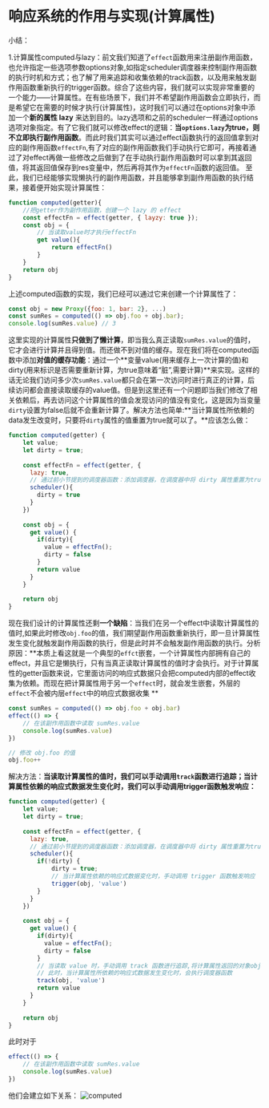 # 响应系统的作用与实现(计算属性)

小结：

​	1.计算属性computed与lazy：前文我们知道了`effect`函数用来注册副作用函数，也允许指定一些选项参数options对象,如指定scheduler调度器来控制副作用函数的执行时机和方式；也了解了用来追踪和收集依赖的track函数，以及用来触发副作用函数重新执行的trigger函数。综合了这些内容，我们就可以实现非常重要的一个能力——计算属性。在有些场景下，我们并不希望副作用函数会立即执行，而是希望它在需要的时候才执行(计算属性)，这时我们可以通过在options对象中添加一个**新的属性 lazy** 来达到目的。lazy选项和之前的scheduler一样通过options选项对象指定。有了它我们就可以修改effect的逻辑：**当`options.lazy`为true，则不立即执行副作用函数**。而此时我们其实可以通过effect函数执行的返回值拿到对应的副作用函数`effectFn`,有了对应的副作用函数我们手动执行它即可，再接着通过了对effect再做一些修改之后做到了在手动执行副作用函数时可以拿到其返回值，将其返回值保存到res变量中，然后再将其作为`effectFn`函数的返回值。
至此，我们已经能够实现懒执行的副作用函数，并且能够拿到副作用函数的执行结果，接着便开始实现计算属性：

```javascript
function computed(getter){
    //把getter作为副作用函数，创建一个 lazy 的 effect
	const effectFn = effect(getter, { layzy: true });
	const obj = {
		// 当读取value时才执行effectFn
		get value(){
			return effectFn()
		}
	}
    return obj
}
```

上述computed函数的实现，我们已经可以通过它来创建一个计算属性了：

```javascript
const obj = new Proxy({foo: 1, bar: 2}, ...)
const sumRes = computed(() => obj.foo + obj.bar);
console.log(sumRes.value) // 3
```

这里实现的计算属性**只做到了懒计算**，即当我么真正读取`sumRes.value`的值时，它才会进行计算并且得到值。而还做不到对值的缓存。现在我们将在computed函数中添加**对值的缓存功能**：通过一个**变量value(用来缓存上一次计算的值)和dirty(用来标识是否需要重新计算，为true意味着“脏”,需要计算)**来实现。这样的话无论我们访问多少次`sumRes.value`都只会在第一次访问时进行真正的计算，后续访问都会直接读取缓存的value值。但是到这里还有一个问题即当我们修改了相关依赖后，再去访问这个计算属性的值会发现访问的值没有变化，这是因为当变量`dirty`设置为false后就不会重新计算了。解决方法也简单:**当计算属性所依赖的data发生改变时，只要将`dirty`属性的值重置为true就可以了。**应该怎么做：

```javascript
function computed(getter) { 
	let value;
	let dirty = true;
	
	const effectFn = effect(getter, {
      lazy: true,
      // 通过前小节提到的调度器函数：添加调度器，在调度器中将 dirty 属性重置为true
      scheduler(){
        dirty = true
      }
	})
	
	const obj = {
      get value() {
        if(dirty){
          value = effectFn();
          dirty = false
        }
        return value
      }
	}
	
	return obj
}
```

现在我们设计的计算属性还剩**一个缺陷**：当我们在另一个effect中读取计算属性的值时,如果此时修改`obj.foo`的值，我们期望副作用函数重新执行，即一旦计算属性发生变化就触发副作用函数的执行，但是此时并不会触发副作用函数的执行。分析原因：**本质上看这就是一个典型的`effct`嵌套，一个计算属性内部拥有自己的effect，并且它是懒执行，只有当真正读取计算属性的值时才会执行。对于计算属性的getter函数来说，它里面访问的响应式数据只会把computed内部的effect收集为依赖。而现在把计算属性用于另一个`effect`时，就会发生嵌套，外层的`effect`不会被内层`effect`中的响应式数据收集 **

```javascript
const sumRes = computed(() => obj.foo + obj.bar)
effect(() => {
	// 在该副作用函数中读取 sumRes.value
	console.log(sumRes.value)
})

// 修改 obj.foo 的值
obj.foo++
```

解决方法：**当读取计算属性的值时，我们可以手动调用`track`函数进行追踪；当计算属性依赖的响应式数据发生变化时，我们可以手动调用trigger函数触发响应：**

```javascript
function computed(getter) { 
	let value;
	let dirty = true;
	
	const effectFn = effect(getter, {
      lazy: true,
      // 通过前小节提到的调度器函数：添加调度器，在调度器中将 dirty 属性重置为true
      scheduler(){
        if(!dirty) {
			dirty = true;
            // 当计算属性依赖的响应式数据变化时，手动调用 trigger 函数触发响应
          	trigger(obj, 'value')
        }
      }
	})
	
	const obj = {
      get value() {
        if(dirty){
          value = effectFn();
          dirty = false
        }
        // 当读取 value 时，手动调用 track 函数进行追踪,将计算属性返回的对象obj作为target
        // 此时，当计算属性所依赖的响应式数据发生变化时，会执行调度器函数
        track(obj, 'value')
        return value
      }
	}
	
	return obj
}
```

此时对于
```javascript
effect(() => {
	// 在该副作用函数中读取 sumRes.value
	console.log(sumRes.value)
})
```

他们会建立如下关系：
![computed](https://lewis-note.oss-cn-beijing.aliyuncs.com/github/computed.png)












